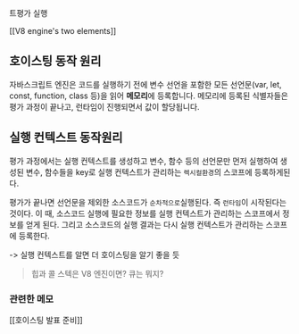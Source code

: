 ---
---

트평가
실행

[[V8 engine's two elements]]

## 호이스팅 동작 원리 
자바스크립트 엔진은 코드를 실행하기 전에  변수 선언을 포함한 모든 선언문(var, let, const, function, class 등)을 읽어 **메모리**에 등록합니다. 메모리에 등록된 식별자들은 평가 과정이 끝나고, 런타임이 진행되면서 값이 할당됩니다.

## 실행 컨텍스트 동작원리 
평가 과정에서는 실행 컨텍스트를 생성하고 변수, 함수 등의 선언문만 먼저 실행하여 생성된 변수, 함수들을 key로 실행 컨텍스트가 관리하는 `렉시컬환경`의 스코프에 등록하게된다.

평가가 끝나면 선언문을 제외한 소스코드가 `순차적으로`실행된다. 즉 `런타임`이 시작된다는 것이다. 이 때, 소스코드 실행에 필요한 정보를 실행 컨텍스트가 관리하는 스코프에서 정보를 얻게 된다. 그리고 소스코드의 실행 결과는 다시 실행 컨텍스트가 관리하는 스코프에 등록한다.

-> 실행 컨텍스트를 알면 더 호이스팅을 알기 좋을 듯 


> 힙과 콜 스텍은 V8 엔진이면? 큐는 뭐지? 



### 관련한 메모 
[[호이스팅 발표 준비]]